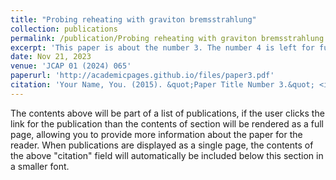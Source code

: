 ```yaml
---
title: "Probing reheating with graviton bremsstrahlung"
collection: publications
permalink: /publication/Probing reheating with graviton bremsstrahlung
excerpt: 'This paper is about the number 3. The number 4 is left for future work.'
date: Nov 21, 2023
venue: 'JCAP 01 (2024) 065'
paperurl: 'http://academicpages.github.io/files/paper3.pdf'
citation: 'Your Name, You. (2015). &quot;Paper Title Number 3.&quot; <i>Journal 1</i>. 1(3).'
---
```


The contents above will be part of a list of publications, if the user clicks the link for the publication than the contents of section will be rendered as a full page, allowing you to provide more information about the paper for the reader. When publications are displayed as a single page, the contents of the above "citation" field will automatically be included below this section in a smaller font.
